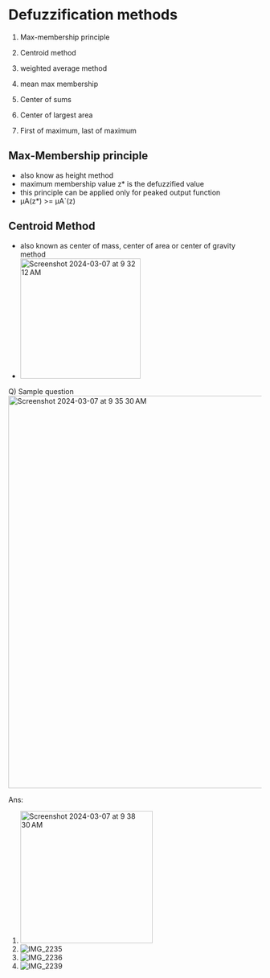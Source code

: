   
# Defuzzification methods

1.  Max-membership principle
    
2.  Centroid method
    
3.  weighted average method
    
4.  mean max membership
    
5.  Center of sums
    
6.  Center of largest area
    
7.  First of maximum, last of maximum


## Max-Membership principle 
- also know as height method
- maximum membership value z* is the defuzzified value
- this principle can be applied only for peaked output function
- μA​(z*) >= μA​`(z) 

## Centroid Method
- also known as center of mass, center of area or center of gravity method
- <img width="239" alt="Screenshot 2024-03-07 at 9 32 12 AM" src="https://github.com/farisbasha/softcomputing/assets/72191505/8a505b05-f2d9-4b55-899f-560a76da8809">

Q) Sample question
<img width="781" alt="Screenshot 2024-03-07 at 9 35 30 AM" src="https://github.com/farisbasha/softcomputing/assets/72191505/aa0c056c-cf86-4772-81fa-a2bc603b26bc">

Ans: 
1. <img width="263" alt="Screenshot 2024-03-07 at 9 38 30 AM" src="https://github.com/farisbasha/softcomputing/assets/72191505/7c6cc2d5-303d-4ef2-b2c3-e320809dbdf8">
2. ![IMG_2235](https://github.com/farisbasha/softcomputing/assets/72191505/f5276f57-c361-4289-8279-e5296a3e8a62)
3. ![IMG_2236](https://github.com/farisbasha/softcomputing/assets/72191505/42f85490-2390-44a3-953c-0c38b711bafd)
4. ![IMG_2239](https://github.com/farisbasha/softcomputing/assets/72191505/a33182b4-381d-443c-bdef-63a50cf8cbb2)



